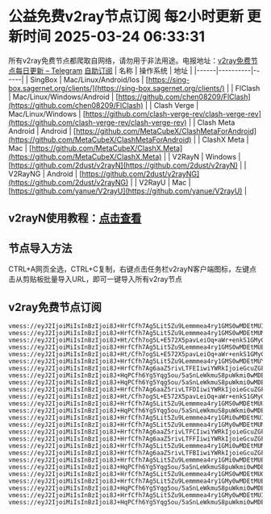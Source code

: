 # 公益免费v2ray节点订阅 每2小时更新 更新时间 2025-03-24 06:33:31
所有v2ray免费节点都爬取自网络，请勿用于非法用途。电报地址：[v2ray免费节点每日更新 – Telegram](https://t.me/just_do_chat) 
[自助订阅](https://share.colors.nyc.mn/)
| 名称 | 操作系统 | 地址 |
|------|----------|------|
| SingBox | Mac/Linux/Android/Ios | [https://sing-box.sagernet.org/clients/](https://sing-box.sagernet.org/clients/) |
| FlClash | Mac/Linux/Windows/Android | [https://github.com/chen08209/FlClash](https://github.com/chen08209/FlClash) |
| Clash Verge | Mac/Linux/Windows | [https://github.com/clash-verge-rev/clash-verge-rev](https://github.com/clash-verge-rev/clash-verge-rev) |
| Clash Meta Android | Android | [https://github.com/MetaCubeX/ClashMetaForAndroid](https://github.com/MetaCubeX/ClashMetaForAndroid) |
| ClashX Meta | Mac | [https://github.com/MetaCubeX/ClashX.Meta](https://github.com/MetaCubeX/ClashX.Meta) |
| V2RayN | Windows | [https://github.com/2dust/v2rayN](https://github.com/2dust/v2rayN) |
| V2RayNG | Android | [https://github.com/2dust/v2rayNG](https://github.com/2dust/v2rayNG) |
| V2RayU | Mac | [https://github.com/yanue/V2rayU](https://github.com/yanue/V2rayU) |
## v2rayN使用教程：[点击查看](https://blog.colors.nyc.mn/posts/how-to-use-v2rayn//)
## 节点导入方法
CTRL+A网页全选，CTRL+C复制，右键点击任务栏v2rayN客户端图标，左键点击从剪贴板批量导入URL，即可一键导入所有v2ray节点  
## v2ray免费节点订阅  
``` 
vmess://eyJ2IjoiMiIsInBzIjoi8J+HrfCfh7Ag5Lit5Zu9Lemmmea4ry1GMS0wMDEtMUIiLCJhZGQiOiIyMTIuMTkyLjEzLjExMCIsInBvcnQiOiIyMTAyNSIsInR5cGUiOiJub25lIiwiaWQiOiIwODAzYjhkYS03MWFhLTQ0MjEtYWQ4Mi05YWJkNjlkMThlODAiLCJhaWQiOiIwIiwibmV0Ijoid3MiLCJwYXRoIjoiLyIsImhvc3QiOiIiLCJ0bHMiOiIifQ==
vmess://eyJ2IjoiMiIsInBzIjoi8J+HrfCfh7Ag5Lit5Zu9Lemmmea4ry1GMS0wMDEtMUMiLCJhZGQiOiIyMTIuMTkyLjEzLjExMCIsInBvcnQiOiIyMTAyNSIsInR5cGUiOiJub25lIiwiaWQiOiJjYmY4ZTMzMC0wZmUwLTQ0YjgtOTg5OC03MzY5ZTQxZmQ4YzkiLCJhaWQiOiIwIiwibmV0Ijoid3MiLCJwYXRoIjoiLyIsImhvc3QiOiIiLCJ0bHMiOiIifQ==
vmess://eyJ2IjoiMiIsInBzIjoi8J+Ht/Cfh7og5L+E572X5pavLeiOq+aWr+enkS1GMy0wMDEtMUUiLCJhZGQiOiIxOTUuMTMzLjUuMTI3IiwicG9ydCI6IjIzMDI1IiwidHlwZSI6Im5vbmUiLCJpZCI6IjFjZGIzNDMwLTkyYjItNGZkYi1iNDM5LWJjZWRkNmViMGE4YSIsImFpZCI6IjAiLCJuZXQiOiJ3cyIsInBhdGgiOiIvIiwiaG9zdCI6IiIsInRscyI6IiJ9
vmess://eyJ2IjoiMiIsInBzIjoi8J+HrfCfh7Ag5Lit5Zu9Lemmmea4ry1GMS0wMDEtMUEiLCJhZGQiOiIyMTIuMTkyLjEzLjExMCIsInBvcnQiOiIyMTAyNSIsInR5cGUiOiJub25lIiwiaWQiOiI0ZjBjMjRkOC0zOWNkLTQ0YjktYTMzYi02ZjdmNjRlMjk3NDEiLCJhaWQiOiIwIiwibmV0Ijoid3MiLCJwYXRoIjoiLyIsImhvc3QiOiIiLCJ0bHMiOiIifQ==
vmess://eyJ2IjoiMiIsInBzIjoi8J+Ht/Cfh7og5L+E572X5pavLeiOq+aWr+enkS1GMy0wMDEtMUIiLCJhZGQiOiIxOTUuMTMzLjUuMTI3IiwicG9ydCI6IjIzMDI1IiwidHlwZSI6Im5vbmUiLCJpZCI6IjA4MDNiOGRhLTcxYWEtNDQyMS1hZDgyLTlhYmQ2OWQxOGU4MCIsImFpZCI6IjAiLCJuZXQiOiJ3cyIsInBhdGgiOiIvIiwiaG9zdCI6IiIsInRscyI6IiJ9
vmess://eyJ2IjoiMiIsInBzIjoi8J+HrfCfh7Ag5Lit5Zu9Lemmmea4ry1GMS0wMDEtMUYiLCJhZGQiOiIyMTIuMTkyLjEzLjExMCIsInBvcnQiOiIyMTAyNSIsInR5cGUiOiJub25lIiwiaWQiOiI1YjZlYWQ0Mi1kZTMyLTQ3ZmItOWZjZi1iMTdmMzBiZTgxNjYiLCJhaWQiOiIwIiwibmV0Ijoid3MiLCJwYXRoIjoiLyIsImhvc3QiOiIiLCJ0bHMiOiIifQ==
vmess://eyJ2IjoiMiIsInBzIjoi8J+HrfCfh7Ag6aaZ5rivLTFEIiwiYWRkIjoieGcuZGFzaHVhaS5jeW91IiwicG9ydCI6IjE5OTAxIiwidHlwZSI6Im5vbmUiLCJpZCI6IjcwMThmYzYyLTNiOGMtNDFhZC1hZmRlLTNhNGZlYjMxMGM1YSIsImFpZCI6IjAiLCJuZXQiOiJ0Y3AiLCJwYXRoIjoiLyIsImhvc3QiOiJ4Zy5kYXNodWFpLmN5b3UiLCJ0bHMiOiIifQ==
vmess://eyJ2IjoiMiIsInBzIjoi8J+HqPCfh6Yg5Yqg5ou/5aSnLeWkmuS8puWkmi0wMDEtMUMiLCJhZGQiOiIxNDEuMTk1LjExMi41MyIsInBvcnQiOiIyMDAyNSIsInR5cGUiOiJub25lIiwiaWQiOiJjYmY4ZTMzMC0wZmUwLTQ0YjgtOTg5OC03MzY5ZTQxZmQ4YzkiLCJhaWQiOiIwIiwibmV0Ijoid3MiLCJwYXRoIjoiLyIsImhvc3QiOiIiLCJ0bHMiOiIifQ==
vmess://eyJ2IjoiMiIsInBzIjoi8J+HqPCfh6Yg5Yqg5ou/5aSnLeWkmuS8puWkmi0wMDEtMUYiLCJhZGQiOiIxNDEuMTk1LjExMi41MyIsInBvcnQiOiIyMDAyNSIsInR5cGUiOiJub25lIiwiaWQiOiI1YjZlYWQ0Mi1kZTMyLTQ3ZmItOWZjZi1iMTdmMzBiZTgxNjYiLCJhaWQiOiIwIiwibmV0Ijoid3MiLCJwYXRoIjoiLyIsImhvc3QiOiIiLCJ0bHMiOiIifQ==
vmess://eyJ2IjoiMiIsInBzIjoi8J+HrfCfh7Ag6aaZ5rivLTFDIiwiYWRkIjoieGcuZGFzaHVhaS5jeW91IiwicG9ydCI6IjE5OTAxIiwidHlwZSI6Im5vbmUiLCJpZCI6ImM3ZGM1MzU1LTBiNWEtNGNiMi1hMjczLWQ0MTZlOWM0MWYwOSIsImFpZCI6IjAiLCJuZXQiOiJ0Y3AiLCJwYXRoIjoiLyIsImhvc3QiOiJ4Zy5kYXNodWFpLmN5b3UiLCJ0bHMiOiIifQ==
vmess://eyJ2IjoiMiIsInBzIjoi8J+Ht/Cfh7og5L+E572X5pavLeiOq+aWr+enkS1GMy0wMDEtMUYiLCJhZGQiOiIxOTUuMTMzLjUuMTI3IiwicG9ydCI6IjIzMDI1IiwidHlwZSI6Im5vbmUiLCJpZCI6IjViNmVhZDQyLWRlMzItNDdmYi05ZmNmLWIxN2YzMGJlODE2NiIsImFpZCI6IjAiLCJuZXQiOiJ3cyIsInBhdGgiOiIvIiwiaG9zdCI6IiIsInRscyI6IiJ9
vmess://eyJ2IjoiMiIsInBzIjoi8J+HrfCfh7Ag5Lit5Zu9Lemmmea4ry1GMS0wMDEtMUUiLCJhZGQiOiIyMTIuMTkyLjEzLjExMCIsInBvcnQiOiIyMTAyNSIsInR5cGUiOiJub25lIiwiaWQiOiIxY2RiMzQzMC05MmIyLTRmZGItYjQzOS1iY2VkZDZlYjBhOGEiLCJhaWQiOiIwIiwibmV0Ijoid3MiLCJwYXRoIjoiLyIsImhvc3QiOiIiLCJ0bHMiOiIifQ==
vmess://eyJ2IjoiMiIsInBzIjoi8J+HqPCfh6Yg5Yqg5ou/5aSnLeWkmuS8puWkmi0wMDEtMUIiLCJhZGQiOiIxNDEuMTk1LjExMi41MyIsInBvcnQiOiIyMDAyNSIsInR5cGUiOiJub25lIiwiaWQiOiIwODAzYjhkYS03MWFhLTQ0MjEtYWQ4Mi05YWJkNjlkMThlODAiLCJhaWQiOiIwIiwibmV0Ijoid3MiLCJwYXRoIjoiLyIsImhvc3QiOiIiLCJ0bHMiOiIifQ==
vmess://eyJ2IjoiMiIsInBzIjoi8J+HrfCfh7Ag5Lit5Zu9Lemmmea4ry1GMi0wMDEtMUIiLCJhZGQiOiIyMTIuMTkyLjEzLjE5OCIsInBvcnQiOiIyMjAyNSIsInR5cGUiOiJub25lIiwiaWQiOiIwODAzYjhkYS03MWFhLTQ0MjEtYWQ4Mi05YWJkNjlkMThlODAiLCJhaWQiOiIwIiwibmV0Ijoid3MiLCJwYXRoIjoiLyIsImhvc3QiOiIiLCJ0bHMiOiIifQ==
vmess://eyJ2IjoiMiIsInBzIjoi8J+HrfCfh7Ag5Lit5Zu9Lemmmea4ry1GMy0wMDEtMUMiLCJhZGQiOiIyMTIuMTkyLjEzLjY4IiwicG9ydCI6IjIzMDI1IiwidHlwZSI6Im5vbmUiLCJpZCI6ImNiZjhlMzMwLTBmZTAtNDRiOC05ODk4LTczNjllNDFmZDhjOSIsImFpZCI6IjAiLCJuZXQiOiJ3cyIsInBhdGgiOiIvIiwiaG9zdCI6IiIsInRscyI6IiJ9
vmess://eyJ2IjoiMiIsInBzIjoi8J+HrfCfh7Ag6aaZ5rivLTFCIiwiYWRkIjoieGcuZGFzaHVhaS5jeW91IiwicG9ydCI6IjE5OTAxIiwidHlwZSI6Im5vbmUiLCJpZCI6Ijc5ZGRkMDI0LTI1NzQtNDY2MC04YjczLTg1ZjkwOThlZDJlNyIsImFpZCI6IjAiLCJuZXQiOiJ0Y3AiLCJwYXRoIjoiLyIsImhvc3QiOiJ4Zy5kYXNodWFpLmN5b3UiLCJ0bHMiOiIifQ==
vmess://eyJ2IjoiMiIsInBzIjoi8J+HrfCfh7Ag6aaZ5rivLTFFIiwiYWRkIjoieGcuZGFzaHVhaS5jeW91IiwicG9ydCI6IjE5OTAxIiwidHlwZSI6Im5vbmUiLCJpZCI6IjkzNDQ0N2FlLWQxNTktNGY1Mi04ODhjLTZhODg4YWNhNzI1MSIsImFpZCI6IjAiLCJuZXQiOiJ0Y3AiLCJwYXRoIjoiLyIsImhvc3QiOiJ4Zy5kYXNodWFpLmN5b3UiLCJ0bHMiOiIifQ==
vmess://eyJ2IjoiMiIsInBzIjoi8J+HrfCfh7Ag5Lit5Zu9Lemmmea4ry1GMi0wMDEtMUMiLCJhZGQiOiIyMTIuMTkyLjEzLjE5OCIsInBvcnQiOiIyMjAyNSIsInR5cGUiOiJub25lIiwiaWQiOiJjYmY4ZTMzMC0wZmUwLTQ0YjgtOTg5OC03MzY5ZTQxZmQ4YzkiLCJhaWQiOiIwIiwibmV0Ijoid3MiLCJwYXRoIjoiLyIsImhvc3QiOiIiLCJ0bHMiOiIifQ==
vmess://eyJ2IjoiMiIsInBzIjoi8J+HrfCfh7Ag6aaZ5rivLTFBIiwiYWRkIjoieGcuZGFzaHVhaS5jeW91IiwicG9ydCI6IjE5OTAxIiwidHlwZSI6Im5vbmUiLCJpZCI6ImYwMGQ2YmE2LTg0MDAtNDhlOS05NjM5LWFjZjE5MTg0YmM5ZSIsImFpZCI6IjAiLCJuZXQiOiJ0Y3AiLCJwYXRoIjoiLyIsImhvc3QiOiJ4Zy5kYXNodWFpLmN5b3UiLCJ0bHMiOiIifQ==
vmess://eyJ2IjoiMiIsInBzIjoi8J+HrfCfh7Ag5Lit5Zu9Lemmmea4ry1GMi0wMDEtMUEiLCJhZGQiOiIyMTIuMTkyLjEzLjE5OCIsInBvcnQiOiIyMjAyNSIsInR5cGUiOiJub25lIiwiaWQiOiI0ZjBjMjRkOC0zOWNkLTQ0YjktYTMzYi02ZjdmNjRlMjk3NDEiLCJhaWQiOiIwIiwibmV0Ijoid3MiLCJwYXRoIjoiLyIsImhvc3QiOiIiLCJ0bHMiOiIifQ==
vmess://eyJ2IjoiMiIsInBzIjoi8J+HqPCfh6Yg5Yqg5ou/5aSnLeWkmuS8puWkmi0wMDEtMUQiLCJhZGQiOiIxNDEuMTk1LjExMi41MyIsInBvcnQiOiIyMDAyNSIsInR5cGUiOiJub25lIiwiaWQiOiIwYTVhNjJiNi01ZDIzLTQxZWEtYjdjOS1kNWE5NTQ3N2Y3MzYiLCJhaWQiOiIwIiwibmV0Ijoid3MiLCJwYXRoIjoiLyIsImhvc3QiOiIiLCJ0bHMiOiIifQ==
vmess://eyJ2IjoiMiIsInBzIjoi8J+HrfCfh7Ag5Lit5Zu9Lemmmea4ry1GMS0wMDEtMUQiLCJhZGQiOiIyMTIuMTkyLjEzLjExMCIsInBvcnQiOiIyMTAyNSIsInR5cGUiOiJub25lIiwiaWQiOiIwYTVhNjJiNi01ZDIzLTQxZWEtYjdjOS1kNWE5NTQ3N2Y3MzYiLCJhaWQiOiIwIiwibmV0Ijoid3MiLCJwYXRoIjoiLyIsImhvc3QiOiIiLCJ0bHMiOiIifQ==
vmess://eyJ2IjoiMiIsInBzIjoi8J+HrfCfh7Ag5Lit5Zu9Lemmmea4ry1GMy0wMDEtMUEiLCJhZGQiOiIyMTIuMTkyLjEzLjY4IiwicG9ydCI6IjIzMDI1IiwidHlwZSI6Im5vbmUiLCJpZCI6IjRmMGMyNGQ4LTM5Y2QtNDRiOS1hMzNiLTZmN2Y2NGUyOTc0MSIsImFpZCI6IjAiLCJuZXQiOiJ3cyIsInBhdGgiOiIvIiwiaG9zdCI6IiIsInRscyI6IiJ9
vmess://eyJ2IjoiMiIsInBzIjoi8J+HqPCfh6Yg5Yqg5ou/5aSnLeWkmuS8puWkmi0wMDEtMUUiLCJhZGQiOiIxNDEuMTk1LjExMi41MyIsInBvcnQiOiIyMDAyNSIsInR5cGUiOiJub25lIiwiaWQiOiIxY2RiMzQzMC05MmIyLTRmZGItYjQzOS1iY2VkZDZlYjBhOGEiLCJhaWQiOiIwIiwibmV0Ijoid3MiLCJwYXRoIjoiLyIsImhvc3QiOiIiLCJ0bHMiOiIifQ==
vmess://eyJ2IjoiMiIsInBzIjoi8J+HrfCfh7Ag5Lit5Zu9Lemmmea4ry1GMy0wMDEtMUIiLCJhZGQiOiIyMTIuMTkyLjEzLjY4IiwicG9ydCI6IjIzMDI1IiwidHlwZSI6Im5vbmUiLCJpZCI6IjA4MDNiOGRhLTcxYWEtNDQyMS1hZDgyLTlhYmQ2OWQxOGU4MCIsImFpZCI6IjAiLCJuZXQiOiJ3cyIsInBhdGgiOiIvIiwiaG9zdCI6IiIsInRscyI6IiJ9
vmess://eyJ2IjoiMiIsInBzIjoi8J+HqPCfh6Yg5Yqg5ou/5aSnLeWkmuS8puWkmi0wMDEtMUEiLCJhZGQiOiIxNDEuMTk1LjExMi41MyIsInBvcnQiOiIyMDAyNSIsInR5cGUiOiJub25lIiwiaWQiOiI0ZjBjMjRkOC0zOWNkLTQ0YjktYTMzYi02ZjdmNjRlMjk3NDEiLCJhaWQiOiIwIiwibmV0Ijoid3MiLCJwYXRoIjoiLyIsImhvc3QiOiIiLCJ0bHMiOiIifQ==
```

